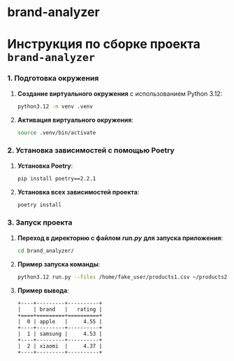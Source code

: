 # brand-analyzer
# Инструкция по сборке проекта `brand-analyzer`

### 1. Подготовка окружения

1.  **Создание виртуального окружения** с использованием Python 3.12:
    ```bash
    python3.12 -m venv .venv
    ```

2.  **Активация виртуального окружения**:
    ```bash
    source .venv/bin/activate
    ```

### 2. Установка зависимостей с помощью Poetry

1.  **Установка Poetry**:
    ```bash
    pip install poetry==2.2.1
    ```

2.  **Установка всех зависимостей проекта**:
    ```bash
    poetry install
    ```

### 3. Запуск проекта

1.  **Переход в директорию с файлом** ***run.py*** **для запуска приложения**:
    ```bash
    cd brand_analyzer/
    ```

2.  **Пример запуска команды**:
    ```bash
    python3.12 run.py --files /home/fake_user/products1.csv ~/products2.csv --report average-rating
    ```

3.  **Пример вывода**:
    ```
    +----+---------+----------+
    |    | brand   |   rating |
    +====+=========+==========+
    |  0 | apple   |     4.55 |
    +----+---------+----------+
    |  1 | samsung |     4.53 |
    +----+---------+----------+
    |  2 | xiaomi  |     4.37 |
    +----+---------+----------+
    ```
